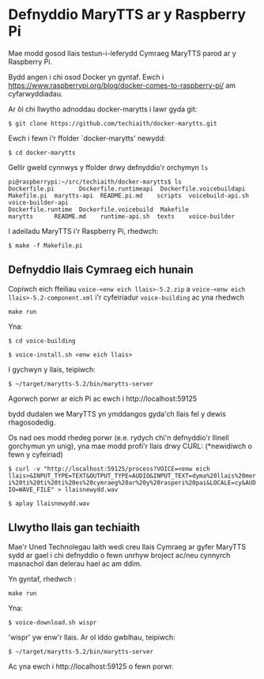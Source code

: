 # Defnyddio MaryTTS ar y Raspberry Pi 


Mae modd gosod llais testun-i-leferydd Cymraeg MaryTTS parod ar y Raspberry Pi. 

Bydd angen i chi osod Docker yn gyntaf. Ewch i https://www.raspberrypi.org/blog/docker-comes-to-raspberry-pi/
am cyfarwyddiadau.

Ar ôl chi llwytho adnoddau docker-marytts i lawr gyda git:

`$ git clone https://github.com/techiaith/docker-marytts.git`

Ewch i fewn i'r ffolder `docker-marytts' newydd:

`$ cd docker-marytts`

Gellir gweld cynnwys y ffolder drwy defnyddio'r orchymyn `ls`

```
pi@raspberrypi:~/src/techiaith/docker-marytts$ ls 
Dockerfile.pi       Dockerfile.runtimeapi  Dockerfile.voicebuildapi  Makefile.pi  marytts-api  README.pi.md    scripts  voicebuild-api.sh  voice-builder-api
Dockerfile.runtime  Dockerfile.voicebuild  Makefile                  marytts      README.md    runtime-api.sh  texts    voice-builder
```

I adeiladu MaryTTS i'r Raspberry Pi, rhedwch:

`$ make -f Makefile.pi` 



## Defnyddio llais Cymraeg eich hunain 

Copiwch eich ffeiliau `voice-<enw eich llais>-5.2.zip` a `voice-<enw eich llais>-5.2-component.xml` 
i'r cyfeiriadur `voice-building` ac yna rhedwch

`make run` 

Yna: 

`$ cd voice-building`

`$ voice-install.sh <enw eich llais>`

I gychwyn y llais, teipiwch:

`$ ~/target/marytts-5.2/bin/marytts-server`

Agorwch porwr ar eich Pi ac ewch i http://localhost:59125 

bydd dudalen we MaryTTS yn ymddangos gyda'ch llais fel y dewis rhagosodedig.

Os nad oes modd rhedeg porwr (e.e. rydych chi'n defnyddio'r llinell gorchymun yn 
unig), yna mae modd profi'r llais drwy CURL: (*newidiwch <enw eich llais> o fewn 
y cyfeiriad)

`$ curl -v "http://localhost:59125/process?VOICE=<enw eich llais>&INPUT_TYPE=TEXT&OUTPUT_TYPE=AUDIO&INPUT_TEXT=dyma%20llais%20meri%20ti%20ti%20ti%20es%20cymraeg%20ar%20y%20rasperi%20pai&LOCALE=cy&AUDIO=WAVE_FILE" > llaisnewydd.wav`

`$ aplay llaisnewydd.wav`

## Llwytho llais gan techiaith

Mae'r Uned Technolegau Iaith wedi creu llais Cymraeg ar gyfer MaryTTS sydd ar gael i chi defnyddio o fewn unrhyw broject ac/neu cynnyrch masnachol dan delerau hael ac am ddim.  

Yn gyntaf, rhedwch :

`make run`

Yna:

`$ voice-download.sh wispr`

'wispr' yw enw'r llais. Ar ol iddo gwblhau, teipiwch:

`$ ~/target/marytts-5.2/bin/marytts-server`

Ac yna ewch i http://localhost:59125 o fewn porwr. 


